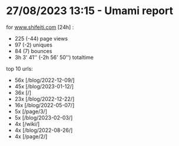 # 27/08/2023 13:15 - Umami report
for www.shifeiti.com [24h] :

 - 225 (-44) page views
 - 97 (-2) uniques
 - 84 (7) bounces
 - 3h 3' 41'' (-2h 56' 50'') totaltime


top 10 urls:
 - 56x [/blog/2022-12-09/]
 - 45x [/blog/2023-01-12/]
 - 36x [/]
 - 23x [/blog/2022-12-22/]
 - 16x [/blog/2022-05-07/]
 - 5x [/page/3/]
 - 5x [/blog/2023-02-03/]
 - 4x [/wiki/]
 - 4x [/blog/2022-08-26/]
 - 4x [/page/2/]


